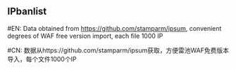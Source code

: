 ## IPbanlist
#EN: Data obtained from https://github.com/stamparm/ipsum, convenient degrees of WAF free version import, each file 1000 IP

#CN: 数据从https://github.com/stamparm/ipsum获取，方便雷池WAF免费版本导入，每个文件1000个IP
